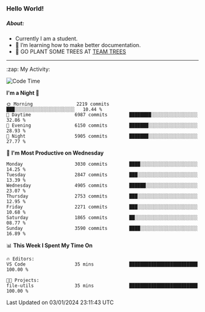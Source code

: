 ### Hello World!

##### About:
- Currently I am a student.
- 🌱 I’m learning how to make better documentation.
- 🌱 GO PLANT SOME TREES AT [TEAM TREES](https://teamtrees.org/)

---
  <summary>:zap: My Activity:</summary>
  
<!--START_SECTION:waka-->
![Code Time](http://img.shields.io/badge/Code%20Time-1%2C268%20hrs%2025%20mins-blue)

**I'm a Night 🦉** 

```text
🌞 Morning                2219 commits        ███░░░░░░░░░░░░░░░░░░░░░░   10.44 % 
🌆 Daytime                6987 commits        ████████░░░░░░░░░░░░░░░░░   32.86 % 
🌃 Evening                6150 commits        ███████░░░░░░░░░░░░░░░░░░   28.93 % 
🌙 Night                  5905 commits        ███████░░░░░░░░░░░░░░░░░░   27.77 % 
```
📅 **I'm Most Productive on Wednesday** 

```text
Monday                   3030 commits        ████░░░░░░░░░░░░░░░░░░░░░   14.25 % 
Tuesday                  2847 commits        ███░░░░░░░░░░░░░░░░░░░░░░   13.39 % 
Wednesday                4905 commits        ██████░░░░░░░░░░░░░░░░░░░   23.07 % 
Thursday                 2753 commits        ███░░░░░░░░░░░░░░░░░░░░░░   12.95 % 
Friday                   2271 commits        ███░░░░░░░░░░░░░░░░░░░░░░   10.68 % 
Saturday                 1865 commits        ██░░░░░░░░░░░░░░░░░░░░░░░   08.77 % 
Sunday                   3590 commits        ████░░░░░░░░░░░░░░░░░░░░░   16.89 % 
```


📊 **This Week I Spent My Time On** 

```text
🔥 Editors: 
VS Code                  35 mins             █████████████████████████   100.00 % 

🐱‍💻 Projects: 
file-utils               35 mins             █████████████████████████   100.00 % 
```


 Last Updated on 03/01/2024 23:11:43 UTC
<!--END_SECTION:waka-->
